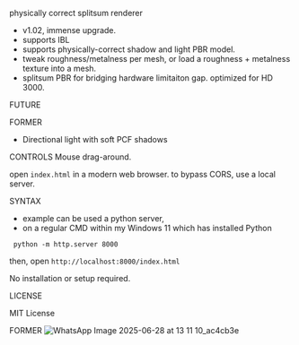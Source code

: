 physically correct splitsum renderer
+ v1.02, immense upgrade.
+ supports IBL
+ supports physically-correct shadow and light PBR model.
+ tweak roughness/metalness per mesh, or load a roughness + metalness texture into a mesh.
+ splitsum PBR for bridging hardware limitaiton gap.
optimized for HD 3000.


FUTURE


FORMER
- Directional light with soft PCF shadows

CONTROLS Mouse drag-around.

open `index.html` in a modern web browser.
to bypass CORS, use a local server.

SYNTAX
+ example can be used a python server,
+ on a regular CMD within my Windows 11 which has installed Python
````
 python -m http.server 8000
````
then, open
`http://localhost:8000/index.html`

No installation or setup required.

LICENSE

MIT License

FORMER
![WhatsApp Image 2025-06-28 at 13 11 10_ac4cb3e](https://github.com/user-attachments/assets/c9229c2e-6f5b-4f89-a7f6-16563036c15d)
